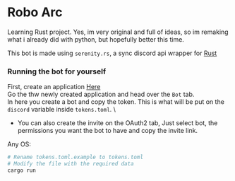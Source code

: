 # Robo Arc
Learning Rust project. Yes, im very original and full of ideas, so im remaking what i already did with python, but hopefully better this time.

This bot is made using `serenity.rs`, a sync discord api wrapper for [Rust](https://www.rust-lang.org/)

### Running the bot for yourself
First, create an application [Here](https://discordapp.com/developers/applications/)
\
Go the thw newly created application and head over the `Bot` tab.
\
In here you create a bot and copy the token. This is what will be put on the `discord` variable inside `tokens.toml`.
\
- You can also create the invite on the OAuth2 tab, Just select bot, the permissions you want the bot to have and copy the invite link.

Any OS:
```bash
# Rename tokens.toml.example to tokens.toml
# Modify the file with the required data
cargo run
```
